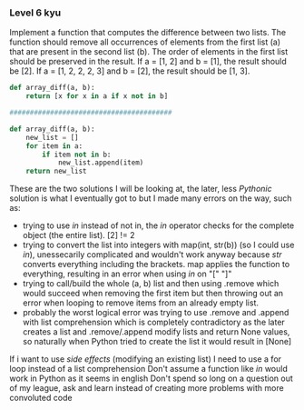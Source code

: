 ### Level 6 kyu

Implement a function that computes the difference between two lists. The function should remove all occurrences of elements from the first list (a) that are present in the second list (b). The order of elements in the first list should be preserved in the result.
If a = [1, 2] and b = [1], the result should be [2].
If a = [1, 2, 2, 2, 3] and b = [2], the result should be [1, 3].


```Python
def array_diff(a, b):
    return [x for x in a if x not in b]

########################################

def array_diff(a, b):
    new_list = []
    for item in a:
        if item not in b:
            new_list.append(item)
    return new_list
```

These are the two solutions I will be looking at, the later, less *Pythonic* solution is what I eventually got to but I made many errors on the way, such as:

* trying to use *in* instead of not in, the *in* operator checks for the complete object (the entire list). [2] != 2
* trying to convert the list into integers with map(int, str(b)) (so I could use *in*), unessecarily complicated and wouldn't work anyway because *str* converts everything including the brackets. map applies the function to everything, resulting in an error when using *in* on "[" "]"
* trying to call/build the whole (a, b) list and then using .remove which would succeed when removing the first item but then throwing out an error when looping to remove items from an already empty list.
* probably the worst logical error was trying to use .remove and .append with list comprehension which is completely contradictory as the later creates a list and .remove/.append modify lists and return None values, so naturally when Python tried to create the list it would result in [None]

If i want to use *side effects* (modifying an existing list) I need to use a for loop instead of a list comprehension
Don't assume a function like *in* would work in Python as it seems in english
Don't spend so long on a question out of my league, ask and learn instead of creating more problems with more convoluted code
